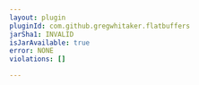 ```yaml
---
layout: plugin
pluginId: com.github.gregwhitaker.flatbuffers
jarSha1: INVALID
isJarAvailable: true
error: NONE
violations: []

---
```


